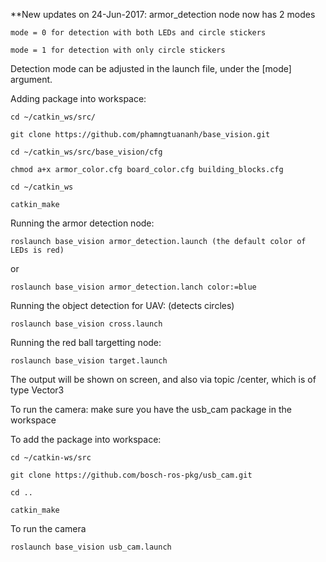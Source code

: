 **New updates on 24-Jun-2017: armor_detection node now has 2 modes

	mode = 0 for detection with both LEDs and circle stickers

	mode = 1 for detection with only circle stickers

Detection mode can be adjusted in the launch file, under the [mode] argument.


Adding package into workspace:


	cd ~/catkin_ws/src/

	git clone https://github.com/phamngtuananh/base_vision.git

	cd ~/catkin_ws/src/base_vision/cfg

	chmod a+x armor_color.cfg board_color.cfg building_blocks.cfg

	cd ~/catkin_ws

	catkin_make


Running the armor detection node:


	roslaunch base_vision armor_detection.launch (the default color of LEDs is red)

or

	roslaunch base_vision armor_detection.lanch color:=blue


Running the object detection for UAV: (detects circles)


	roslaunch base_vision cross.launch


Running the red ball targetting node:


	roslaunch base_vision target.launch

The output will be shown on screen, and also via topic /center, which is of type Vector3


To run the camera: make sure you have the usb_cam package in the workspace


To add the package into workspace:

	cd ~/catkin-ws/src

	git clone https://github.com/bosch-ros-pkg/usb_cam.git

	cd ..

	catkin_make


To run the camera

	roslaunch base_vision usb_cam.launch